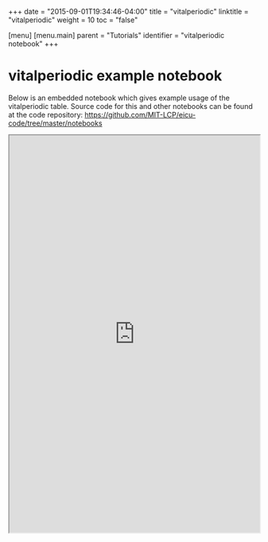+++
date = "2015-09-01T19:34:46-04:00"
title = "vitalperiodic"
linktitle = "vitalperiodic"
weight = 10
toc = "false"

[menu]
  [menu.main]
    parent = "Tutorials"
    identifier = "vitalperiodic notebook"
+++

# vitalperiodic example notebook

Below is an embedded notebook which gives example usage of the vitalperiodic table.
Source code for this and other notebooks can be found at the code repository:
https://github.com/MIT-LCP/eicu-code/tree/master/notebooks

<iframe src="https://nbviewer.jupyter.org/github/MIT-LCP/eicu-code/blob/master/notebooks/vitalperiodic.ipynb" width="100%" height="800" scrolling="yes"></iframe>
